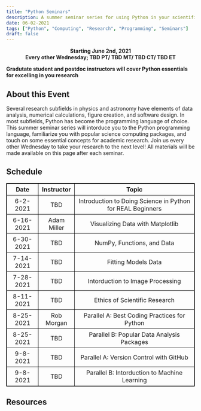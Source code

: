 ```yaml
---
title: "Python Seminars"
description: A summer seminar series for using Python in your scientific research
date: 06-02-2021
tags: ["Python", "Computing", "Research", "Programming", "Seminars"]
draft: false
---
```

**<div align="center">Starting June 2nd, 2021</div>**
**<div align="center">Every other Wednesday; TBD PT/ TBD MT/ TBD CT/ TBD ET</div>**

**Gradutate student and postdoc instructors will cover Python essentials for excelling in you research**

About this Event
--------
Several research subfields in physics and astronomy have elements of data analysis, numerical calculations, figure creation, and software design.
In most subfields, Python has become the programming language of choice.
This summer seminar series will intorduce you to the Python programming language, familiarize you with popular science computing packages, and touch on some essential concepts for academic research.
Join us every other Wednesday to take your research to the next level! All materials will be made available on this page after each seminar.

Schedule
--------

<style>
table, th, td {
  border: 1px solid black;
  border-collapse: collapse;
}
th, td {
  padding: 5px;
}
table {
  text-align: center;
}
 table.center {
  margin-left: auto; 
  margin-right: auto;
</style>

 <table class="center">
  <tr>
    <th>Date</th>
    <th>Instructor</th>
    <th>Topic</th>
  </tr>
  <tr>
    <td>6-2-2021</td>
    <td>TBD</td>
    <td>Introduction to Doing Science in Python for REAL Beginners</td>
  </tr>
  <tr>
    <td>6-16-2021</td>
    <td>Adam Miller</td>
    <td>Visualizing Data with Matplotlib </td>
  </tr>
  <tr>
    <td>6-30-2021</td>
    <td>TBD</td>
    <td>NumPy, Functions, and Data </td>
  </tr>
  <tr>
    <td>7-14-2021</td>
    <td>TBD</td>
    <td>Fitting Models Data </td>
  </tr>
  <tr>
    <td>7-28-2021</td>
    <td>TBD</td>
    <td>Intorduction to Image Processing </td>
  </tr>
  <tr>
    <td>8-11-2021</td>
    <td>TBD</td>
    <td>Ethics of Scientific Research </td>
  </tr>
  <tr>
    <td>8-25-2021</td>
    <td>Rob Morgan</td>
    <td>Parallel A: Best Coding Practices for Python</td>
  </tr>
  <tr>
    <td>8-25-2021</td>
    <td>TBD</td>
    <td>Parallel B: Popular Data Analysis Packages </td>
  </tr>
  <tr>
    <td>9-8-2021</td>
    <td>TBD</td>
    <td>Parallel A: Version Control with GitHub </td>
  </tr>
  <tr>
    <td>9-8-2021</td>
    <td>TBD</td>
    <td>Parallel B: Intorduction to Machine Learning </td>
  </tr>
</table> 


Resources
--------

